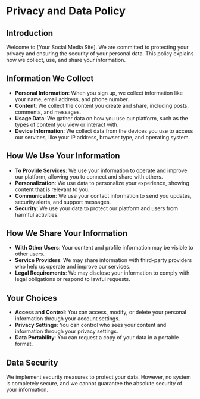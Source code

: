 # Privacy and Data Policy

## Introduction

Welcome to [Your Social Media Site]. We are committed to protecting your privacy and ensuring the security of your personal data. This policy explains how we collect, use, and share your information.

## Information We Collect

- **Personal Information**: When you sign up, we collect information like your name, email address, and phone number.
- **Content**: We collect the content you create and share, including posts, comments, and messages.
- **Usage Data**: We gather data on how you use our platform, such as the types of content you view or interact with.
- **Device Information**: We collect data from the devices you use to access our services, like your IP address, browser type, and operating system.

## How We Use Your Information

- **To Provide Services**: We use your information to operate and improve our platform, allowing you to connect and share with others.
- **Personalization**: We use data to personalize your experience, showing content that is relevant to you.
- **Communication**: We use your contact information to send you updates, security alerts, and support messages.
- **Security**: We use your data to protect our platform and users from harmful activities.

## How We Share Your Information

- **With Other Users**: Your content and profile information may be visible to other users.
- **Service Providers**: We may share information with third-party providers who help us operate and improve our services.
- **Legal Requirements**: We may disclose your information to comply with legal obligations or respond to lawful requests.

## Your Choices

- **Access and Control**: You can access, modify, or delete your personal information through your account settings.
- **Privacy Settings**: You can control who sees your content and information through your privacy settings.
- **Data Portability**: You can request a copy of your data in a portable format.

## Data Security

We implement security measures to protect your data. However, no system is completely secure, and we cannot guarantee the absolute security of your information.
